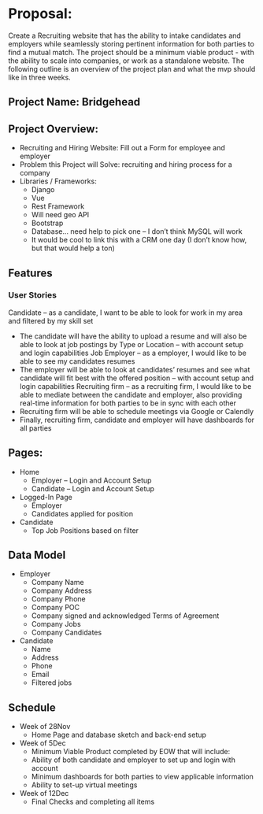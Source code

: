 # Proposal:
Create a Recruiting website that has the ability to intake candidates and employers while seamlessly storing pertinent information for both parties to find a mutual match. The project should be a minimum viable product - with the ability to scale into companies, or work as a standalone website.  The following outline is an overview of the project plan and what the mvp should like in three weeks. 

## Project Name: Bridgehead

## Project Overview: 
-	Recruiting and Hiring Website: Fill out a Form for employee and employer
-	Problem this Project will Solve: recruiting and hiring process for a company
-	Libraries / Frameworks:
    -   Django
    -   Vue
    -   Rest Framework
    -   Will need geo API
    -   Bootstrap
    -   Database… need help to pick one – I don’t think MySQL will work
    -   It would be cool to link this with a CRM one day (I don’t know how, but that would help a ton)

## Features

### User Stories

Candidate – as a candidate, I want to be able to look for work in my area and filtered by my skill set 
-	The candidate will have the ability to upload a resume and will also be able to look at job postings by Type or Location – with account setup and login capabilities
Job Employer – as a employer, I would like to be able to see my candidates resumes 
-	The employer will be able to look at candidates’ resumes and see what candidate will fit best with the offered position – with account setup and login capabilities
Recruiting firm – as a recruiting firm, I would like to be able to mediate between the candidate and employer, also providing real-time information for both parties to be in sync with each other
-	Recruiting firm will be able to schedule meetings via Google or Calendly
-	Finally, recruiting firm, candidate and employer will have dashboards for all parties

## Pages:

-	Home
    -   Employer – Login and Account Setup
    -   Candidate – Login and Account Setup
-	Logged-In Page
    -   Employer
    -   Candidates applied for position
-   Candidate
    -   Top Job Positions based on filter
## Data Model
-   Employer
    -   Company Name
    -   Company Address
    -   Company Phone
    -   Company POC
    -   Company signed and acknowledged Terms of Agreement
    -   Company Jobs
    -   Company Candidates
-   Candidate
    -   Name
    -   Address
    -   Phone
    -   Email
    -   Filtered jobs
## Schedule
-	Week of 28Nov
    -   Home Page and database sketch and back-end setup
-	Week of 5Dec
    -   Minimum Viable Product completed by EOW that will include:
    -   Ability of both candidate and employer to set up and login with account
    -   Minimum dashboards for both parties to view applicable information
    -   Ability to set-up virtual meetings
-	Week of 12Dec
    -   Final Checks and completing all items